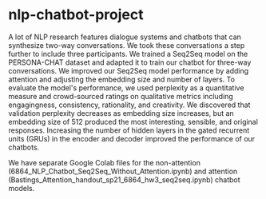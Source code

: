 # nlp-chatbot-project

A lot of NLP research features dialogue systems and chatbots that can synthesize two-way conversations.
We took these conversations a step further to include three participants.
We trained a Seq2Seq model on the PERSONA-CHAT dataset and adapted it to train our chatbot for three-way conversations.
We improved our Seq2Seq model performance by adding attention and adjusting the embedding size and number of layers.
To evaluate the model's performance, we used perplexity as a quantitative measure and crowd-sourced ratings on qualitative metrics including engagingness, consistency, rationality, and creativity.
We discovered that validation perplexity decreases as embedding size increases, but an embedding size of 512 produced the most interesting, sensible, and original responses.
Increasing the number of hidden layers in the gated recurrent units (GRUs) in the encoder and decoder improved the performance of our chatbots.

We have separate Google Colab files for the non-attention (6864_NLP_Chatbot_Seq2Seq_Without_Attention.ipynb) and attention (Bastings_Attention_handout_sp21_6864_hw3_seq2seq.ipynb) chatbot models.
